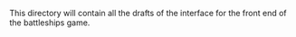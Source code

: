 This directory will contain all the drafts of the interface for the front end of the battleships game.
